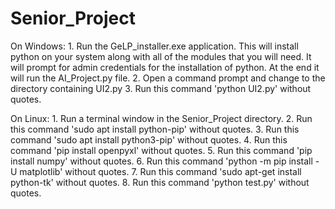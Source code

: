 # Senior_Project

On Windows: 
	    1. Run the GeLP_installer.exe application. This will install python on 
		your system along with all of the modules that you will need. It will
		prompt for admin credentials for the installation of python. At the end
		it will run the AI_Project.py file.
	    2. Open a command prompt and change to the directory containing UI2.py
	    3. Run this command 'python UI2.py' without quotes.

On Linux:
	    1. Run a terminal window in the Senior_Project directory.
	    2. Run this command 'sudo apt install python-pip' without quotes.
	    3. Run this command 'sudo apt install python3-pip' without quotes.
	    4. Run this command 'pip install openpyxl' without quotes.
	    5. Run this command 'pip install numpy' without quotes.
	    6. Run this command 'python -m pip install -U matplotlib' without quotes.
	    7. Run this command 'sudo apt-get install python-tk' without quotes.
	    8. Run this command 'python test.py' without quotes.
